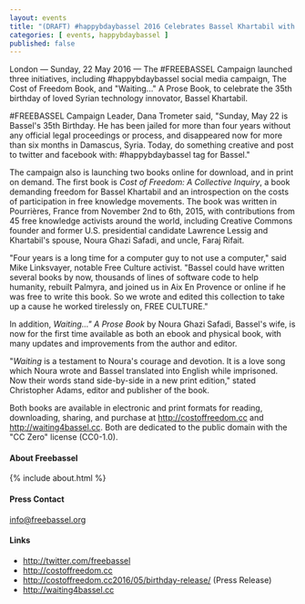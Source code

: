 ```yaml
---
layout: events
title: "(DRAFT) #happybdaybassel 2016 Celebrates Bassel Khartabil with Campaign & Two Book Launches"
categories: [ events, happybdaybassel ]
published: false
---
```


London — Sunday, 22 May 2016 — The #FREEBASSEL Campaign launched three initiatives, including #happybdaybassel social media campaign, The Cost of Freedom Book, and "Waiting..." A Prose Book, to celebrate the 35th birthday of loved Syrian technology innovator, Bassel Khartabil.

\#FREEBASSEL Campaign Leader, Dana Trometer said, "Sunday, May 22 is Bassel's 35th Birthday. He has been jailed for more than four years without any official legal proceedings or process, and disappeared now for more than six months in Damascus, Syria. Today, do something
creative and post to twitter and facebook with: #happybdaybassel tag for Bassel."

The campaign also is launching two books online for download, and in print on demand. The first book is
*Cost of Freedom: A Collective Inquiry*, a book demanding freedom for Bassel Khartabil and an introspection on the costs of participation in free knowledge movements. The book was written in Pourrières, France from November 2nd to 6th, 2015, with contributions from 45 free knowledge activists around the world, including Creative Commons founder and former U.S. presidential candidate Lawrence Lessig and Khartabil's spouse, Noura Ghazi Safadi, and uncle, Faraj Rifait.

"Four years is a long time for a computer guy to not use a computer," said Mike Linksvayer, notable Free Culture activist. "Bassel could have written several books by now, thousands of lines of software code to help humanity, rebuilt Palmyra, and joined us in Aix En Provence or online if he was free to write this book. So we wrote and edited this collection to take up a cause he worked tirelessly on, FREE CULTURE."

In addition, *Waiting..." A Prose Book* by Noura Ghazi Safadi, Bassel's wife, is now for the first time available as both an ebook and physical book, with many updates and improvements from the author and editor.

"*Waiting* is a testament to Noura's courage and devotion. It is a love song which Noura wrote and Bassel translated into English while imprisoned. Now their words stand side-by-side in a new print edition," stated Christopher Adams, editor and publisher of the book.

Both books are available in electronic and print formats for reading, downloading, sharing, and purchase at <http://costoffreedom.cc> and <http://waiting4bassel.cc>. Both are dedicated to the public domain with the "CC Zero" license (CC0-1.0).

#### About Freebassel

{% include about.html %}

#### Press Contact

info@freebassel.org

#### Links

* <http://twitter.com/freebassel>
* <http://costoffreedom.cc>
* <http://costoffreedom.cc2016/05/birthday-release/> (Press Release)
* <http://waiting4bassel.cc>
